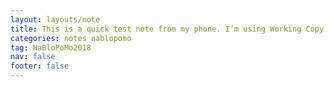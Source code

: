 ```yaml
---
layout: layouts/note
title: This is a quick test note from my phone. I’m using Working Copy GitHub client for iOS.
categories: notes nablopomo
tag: NaBloPoMo2018
nav: false
footer: false
---
```

